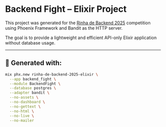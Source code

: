 # Backend Fight – Elixir Project

This project was generated for the [Rinha de Backend 2025](https://github.com/zanfranceschi/rinha-de-backend-2025) competition using Phoenix Framework and Bandit as the HTTP server.

The goal is to provide a lightweight and efficient API-only Elixir application without database usage.

---

## 🔧 Generated with:

```bash
mix phx.new rinha-de-backend-2025-elixir \
  --app backend_fight \
  --module BackendFight \
  --database postgres \
  --adapter bandit \
  --no-assets \
  --no-dashboard \
  --no-gettext \
  --no-html \
  --no-live \
  --no-mailer
```
